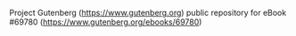 Project Gutenberg (https://www.gutenberg.org) public repository for
eBook #69780 (https://www.gutenberg.org/ebooks/69780)
